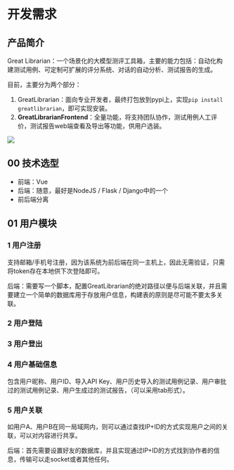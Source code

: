 # 开发需求

## 产品简介

Great Librarian：一个场景化的大模型测评工具箱，主要的能力包括：自动化构建测试用例、可定制可扩展的评分系统、对话的自动分析、测试报告的生成。

目前，主要分为两个部分：

1. GreatLibrarian：面向专业开发者，最终打包放到pypi上，实现``pip install greatlibrarian``，即可实现安装。
2. **GreatLibrarianFrontend**：全量功能，将支持团队协作，测试用例人工评价，测试报告web端查看及导出等功能，供用户选装。

![](https://jerrymazeyu.oss-cn-shanghai.aliyuncs.com/2023-10-23-083657.png)

## 00 技术选型
* 前端：Vue
* 后端：随意，最好是NodeJS / Flask / Django中的一个
* 前后端分离

## 01 用户模块

### 1 用户注册

支持邮箱/手机号注册，因为该系统为前后端在同一主机上，因此无需验证，只需将token存在本地供下次登陆即可。

后端：需要写一个脚本，配置GreatLibrarian的绝对路径以便与后端关联，并且需要建立一个简单的数据库用于存放用户信息，构建表的原则是尽可能不要太多关联。

### 2 用户登陆

### 3 用户登出

### 4 用户基础信息

包含用户昵称、用户ID、导入API Key、用户历史导入的测试用例记录、用户审批过的测试用例记录、用户生成过的测试报告，（可以采用tab形式）。

### 5 用户关联

如用户A、用户B在同一局域网内，则可以通过查找IP+ID的方式实现用户之间的关联，可以对内容进行共享。

后端：首先需要设置好友的数据库，并且实现通过IP+ID的方式找到协作者的信息，传输可以走socket或者其他任何。



